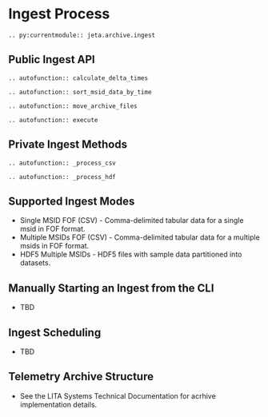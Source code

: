# Ingest Process
```{eval-rst}
.. py:currentmodule:: jeta.archive.ingest
```
## Public Ingest API 
```{eval-rst}
.. autofunction:: calculate_delta_times
```
```{eval-rst}
.. autofunction:: sort_msid_data_by_time
```
```{eval-rst}
.. autofunction:: move_archive_files
```
```{eval-rst}
.. autofunction:: execute
```

## Private Ingest Methods
```{eval-rst}
.. autofunction:: _process_csv
```

```{eval-rst}
.. autofunction:: _process_hdf
```
## Supported Ingest Modes

* Single MSID FOF (CSV) - Comma-delimited tabular data for a single msid in FOF format.
* Multiple MSIDs FOF (CSV) - Comma-delimited tabular data for a multiple msids in FOF format.
* HDF5 Multiple MSIDs - HDF5 files with sample data partitioned into datasets.

## Manually Starting an Ingest from the CLI
- TBD
## Ingest Scheduling

- TBD

## Telemetry Archive Structure

- See the LITA Systems Technical Documentation for acrhive implementation details.